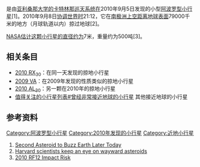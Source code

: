 是由[亚利桑那大学的](../Page/亚利桑那大学.md "wikilink")[卡特林那巡天系统在](https://zh.wikipedia.org/wiki/卡特林那巡天系统 "wikilink")2010年9月5日发现的小型[阿波罗型小行星](https://zh.wikipedia.org/wiki/阿波罗型小行星 "wikilink")\[1\]。2010年9月8日[协调世界时](../Page/协调世界时.md "wikilink")21:12，它在[南极洲上空距离地球表面](../Page/南极洲.md "wikilink")79000千米的地方（月球轨道以内）掠过地球\[2\]。

[NASA估计这颗小行星的直径约为](https://zh.wikipedia.org/wiki/NASA "wikilink")7米，重量约为500吨\[3\]。

## 相关条目

  - [2010 RX<sub>30</sub>](../Page/2010_RX30.md "wikilink")：在同一天发现的掠地小行星
  - [2009 VA](../Page/2009_VA.md "wikilink")：在2009年发现的性质类似的掠地小行星
  - [2010
    AL<sub>30</sub>](../Page/2010_AL30.md "wikilink")：另一颗在2010年的掠地小行星
  - [值得关注的小行星列表\#曾经非常接近地球的小行星](https://zh.wikipedia.org/wiki/值得关注的小行星列表#曾经非常接近地球的小行星 "wikilink")
    其他接近地球的小行星

## 参考资料

[Category:阿波罗型小行星](https://zh.wikipedia.org/wiki/Category:阿波罗型小行星 "wikilink")
[Category:2010年发现的小行星](https://zh.wikipedia.org/wiki/Category:2010年发现的小行星 "wikilink")
[Category:近地小行星](https://zh.wikipedia.org/wiki/Category:近地小行星 "wikilink")

1.  [Second Asteroid to Buzz Earth Later
    Today](http://news.nationalgeographic.com/news/2010/09/100908-asteroids-earth-nasa-catalina-sky-survey-science-space/)
2.  [Harvard scientists keep an eye on wayward
    asteroids](http://www.boston.com/news/local/breaking_news/2010/09/harvard_scienti_1.html)
3.  [2010 RF12 Impact Risk](http://neo.jpl.nasa.gov/risk/2010rf12.html)